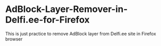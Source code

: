 # AdBlock-Layer-Remover-in-Delfi.ee-for-Firefox
This is just practice to remove AdBlock layer from Delfi.ee site in Firefox browser
